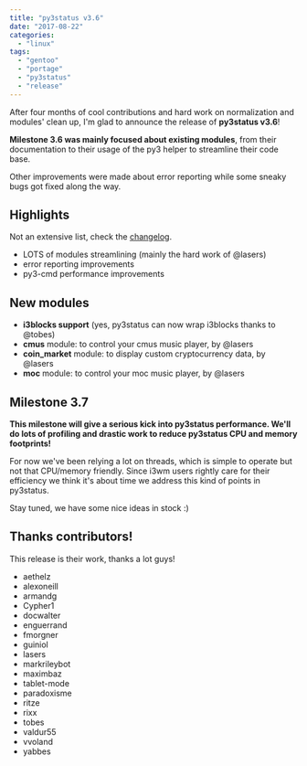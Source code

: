 ```yaml
---
title: "py3status v3.6"
date: "2017-08-22"
categories: 
  - "linux"
tags: 
  - "gentoo"
  - "portage"
  - "py3status"
  - "release"
---
```


After four months of cool contributions and hard work on normalization and modules' clean up, I'm glad to announce the release of **py3status v3.6**!

**Milestone 3.6 was mainly focused about existing modules**, from their documentation to their usage of the py3 helper to streamline their code base.

Other improvements were made about error reporting while some sneaky bugs got fixed along the way.

## Highlights

Not an extensive list, check the [changelog](https://github.com/ultrabug/py3status/blob/3.6/CHANGELOG).

- LOTS of modules streamlining (mainly the hard work of @lasers)
- error reporting improvements
- py3-cmd performance improvements

## New modules

- **i3blocks support** (yes, py3status can now wrap i3blocks thanks to @tobes)
- **cmus** module: to control your cmus music player, by @lasers
- **coin_market** module: to display custom cryptocurrency data, by @lasers
- **moc** module: to control your moc music player, by @lasers

## Milestone 3.7

**This milestone will give a serious kick into py3status performance. We'll do lots of profiling and drastic work to reduce py3status CPU and memory footprints!**

For now we've been relying a lot on threads, which is simple to operate but not that CPU/memory friendly. Since i3wm users rightly care for their efficiency we think it's about time we address this kind of points in py3status.

Stay tuned, we have some nice ideas in stock :)

## Thanks contributors!

This release is their work, thanks a lot guys!

- aethelz
- alexoneill
- armandg
- Cypher1
- docwalter
- enguerrand
- fmorgner
- guiniol
- lasers
- markrileybot
- maximbaz
- tablet-mode
- paradoxisme
- ritze
- rixx
- tobes
- valdur55
- vvoland
- yabbes
